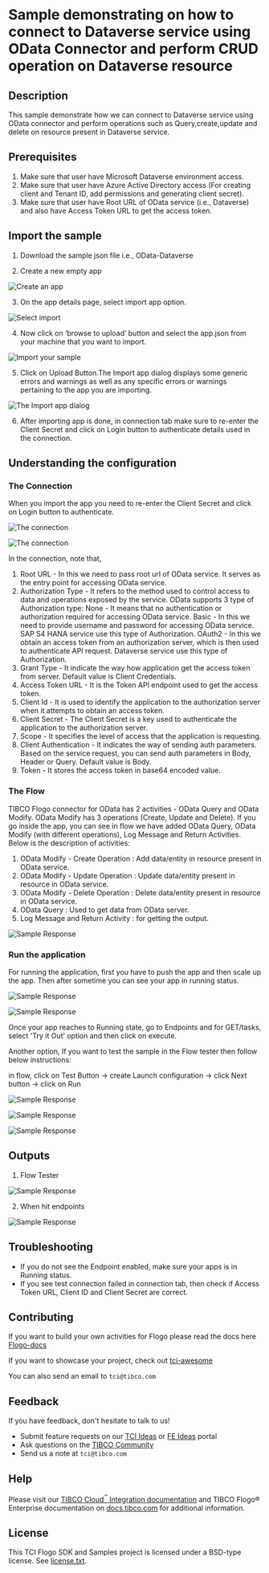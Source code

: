 # Sample demonstrating on how to connect to Dataverse service using OData Connector and perform CRUD operation on Dataverse resource


## Description

This sample demonstrate how we can connect to Dataverse service using OData connector and perform operations such as Query,create,update and delete on resource present in Dataverse service. 

## Prerequisites

1. Make sure that user have Microsoft Dataverse environment access.
2. Make sure that user have Azure Active Directory access (For creating client and Tenant ID, add permissions and generating client secret).
3. Make sure that user have Root URL of OData service (i.e., Dataverse) and also have Access Token URL to get the access token. 

## Import the sample

1. Download the sample json file i.e., OData-Dataverse

2. Create a new empty app

![Create an app](../../../import-screenshots/2.png)

3. On the app details page, select import app option.

![Select import](../../../import-screenshots/3.png)

4. Now click on ‘browse to upload’ button and select the app.json from your machine that you want to import.

![Import your sample](../../../import-screenshots/4.png)

5. Click on Upload Button.The Import app dialog displays some generic errors and warnings as well as any specific errors or warnings pertaining to the app you are importing.

![The Import app dialog](../../../import-screenshots/OData/5.jpg)

6. After importing app is done, in connection tab make sure to re-enter the Client Secret and click on Login button to authenticate details used in the connection.

## Understanding the configuration

### The Connection

When you import the app you need to re-enter the Client Secret and click on Login button to authenticate.

![The connection](../../../import-screenshots/OData/6.jpg)

![The connection](../../../import-screenshots/OData/7.jpg)

In the connection, note that,
1. Root URL - In this we need to pass root url of OData service. It serves as the entry point for accessing OData service.
2. Authorization Type - It refers to the method used to control access to data and operations exposed by the service. OData supports 3 type of Authorization type:
   None   - It means that no authentication or authorization required for accessing OData service.
   Basic  - In this we need to provide username and password for accessing OData service. SAP S4 HANA service use this type of Authorization.
   OAuth2 - In this we obtain an access token from an authorization server, which is then used to authenticate API request. Dataverse service use this type of Authorization.
3. Grant Type - It indicate the way how application get the access token from server. Default value is Client Credentials.
4. Access Token URL - It is the Token API endpoint used to get the access token.
5. Client Id - It is used to identify the application to the authorization server when it attempts to obtain an access token.
6. Client Secret - The Client Secret is a key used to authenticate the application to the authorization server.
7. Scope - It specifies the level of access that the application is requesting.
8. Client Authentication - It indicates the way of sending auth parameters. Based on the service request, you can send auth parameters in Body, Header or Query. Default value is Body.
9. Token - It stores the access token in base64 encoded value.

### The Flow

TIBCO Flogo connector for OData has 2 activities - OData Query and OData Modify. OData Modify has 3 operations (Create, Update and Delete).
If you go inside the app, you can see in flow we have added OData Query, OData Modify (with different operations), Log Message and Return Activities. Below is the description of activities:
1. OData Modify - Create Operation : Add data/entity in resource present in OData service.
2. OData Modify - Update Operation : Update data/entity present in resource in OData service.
3. OData Modify - Delete Operation : Delete data/entity present in resource in OData service.
4. OData Query : Used to get data from OData server. 
5. Log Message and Return Activity : for getting the output.

![Sample Response](../../../import-screenshots/OData/8.jpg)

### Run the application

For running the application, first you have to push the app and then scale up the app. Then after sometime you can see your app in running status.

![Sample Response](../../../import-screenshots/OData/9.jpg)

![Sample Response](../../../import-screenshots/OData/10.jpg)

Once your app reaches to Running state, go to Endpoints and for GET/tasks, select 'Try it Out’ option and then click on execute.

Another option, If you want to test the sample in the Flow tester then follow below instructions:
 
in flow, click on Test Button -> create Launch configuration -> click Next button -> click on Run

![Sample Response](../../../import-screenshots/OData/11.jpg)

![Sample Response](../../../import-screenshots/OData/12.jpg)

![Sample Response](../../../import-screenshots/OData/13.jpg)

## Outputs

1. Flow Tester

![Sample Response](../../../import-screenshots/OData/14.jpg)

2. When hit endpoints

![Sample Response](../../../import-screenshots/OData/15.jpg)


## Troubleshooting

* If you do not see the Endpoint enabled, make sure your apps is in Running status.
* If you see test connection failed in connection tab, then check if Access Token URL, Client ID and Client Secret are correct.

## Contributing

If you want to build your own activities for Flogo please read the docs here [Flogo-docs](https://tibcosoftware.github.io/flogo/)

If you want to showcase your project, check out [tci-awesome](https://github.com/TIBCOSoftware/tci-awesome)

You can also send an email to `tci@tibco.com`

## Feedback

If you have feedback, don't hesitate to talk to us!

* Submit feature requests on our [TCI Ideas](https://ideas.tibco.com/?project=TCI) or [FE Ideas](https://ideas.tibco.com/?project=FE) portal
* Ask questions on the [TIBCO Community](https://community.tibco.com/answers/product/344006)
* Send us a note at `tci@tibco.com`

## Help

Please visit our [TIBCO Cloud<sup>&trade;</sup> Integration documentation](https://integration.cloud.tibco.com/docs/) and TIBCO Flogo® Enterprise documentation on [docs.tibco.com](https://docs.tibco.com/) for additional information.

## License

This TCI Flogo SDK and Samples project is licensed under a BSD-type license. See [license.txt](license.txt).

